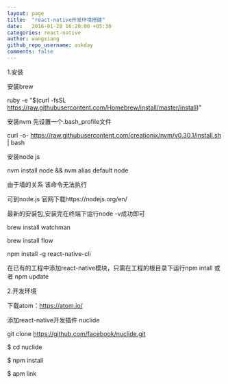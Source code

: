 ```yaml
---
layout: page
title:  "react-native开发环境搭建"
date:   2016-01-28 16:20:00 +05:30
categories: react-native
author: wangxiang
github_repo_username: askday
comments: false
---
```


1.安装

安装brew

ruby -e "$(curl -fsSL https://raw.githubusercontent.com/Homebrew/install/master/install)"

安装nvm 先设置一个.bash_profile文件

curl -o- https://raw.githubusercontent.com/creationix/nvm/v0.30.1/install.sh | bash

安装node js

nvm install node && nvm alias default node

由于墙的关系 该命令无法执行

可到node.js 官网下载https://nodejs.org/en/

最新的安装包,安装完在终端下运行node -v成功即可

brew install watchman

brew install flow

npm install -g react-native-cli

在已有的工程中添加react-native模块，只需在工程的根目录下运行npm intall 或者 npm update

2.开发环境

下载atom：https://atom.io/

添加react-native开发插件 nuclide

git clone https://github.com/facebook/nuclide.git

$ cd nuclide

$ npm install

$ apm link


<br/>
<br/>
<br/>
<br/>
